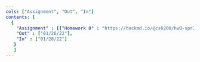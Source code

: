 ```yaml
---
cols: ["Assignment", "Out", "In"]
contents: [
  {
    "Assignment" : [{"Homework 0" : "https://hackmd.io/@cs0200/hw0-spr22"}],
    "Out" : ["01/26/22"],
    "In" : ["01/28/22"]
   }
   ]
---
```

